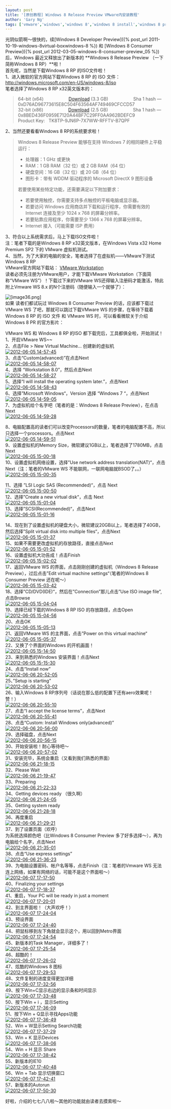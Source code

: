 ```yaml
---
layout: post
title: '[原创教程] Windows 8 Release Preview VMware内安装教程'
author: 'Gary Ng'
tags: ['vmware','windows','windows 8','windows 8 install','windows 8 preview','原创','教程','虚拟机']
---
```


光阴似箭啊～很快的，续[Windows 8 Developer
Preview]({% post_url 2011-10-19-windows-8virtual-boxwindows-8 %})
和 [Windows 8 Consumer
Preview]({% post_url 2012-03-05-windows-8-consumer-preview_05 %})
后，Windows 最近又释放出了新版本的 **Windows 8 Release Preview
（一下简称Windows 8 RP）**啦！  
 首先呢，当然是下载Windows 8 RP 的ISO文件啦！  
 1、进入微软的官方网站下载Windows 8 RP 的 ISO
文件：<http://windows.microsoft.com/en-US/windows-8/iso>  
 笔者选择了Windows 8 RP x32英文版本的：  

> 64-bit (x64)                   
> [Download](http://go.microsoft.com/fwlink/?LinkId=251532) (3.3
> GB)                    Sha 1 hash —
> 0xD76AD96773615E8C504F63564AF749469CFCCD57  
>  32-bit (x86)                   
> [Download](http://go.microsoft.com/fwlink/?LinkId=251533) (2.5
> GB)                    Sha 1 hash —
> 0x8BED436F0959E7120A44BF7C29FF0AA962BDEFC9  
>  Product Key:   TK8TP-9JN6P-7X7WW-RFFTV-B7QPF
>  
<!-- More -->

2、当然还要看看Windows 8 RP的系统要求啦！  

> Windows 8 Release Preview 能够在支持 Windows 7
> 的相同硬件上平稳运行：  
>
> -   处理器：1 GHz 或更快  
> -   RAM：1 GB RAM（32 位）或 2 GB RAM（64 位）  
> -   硬盘空间：16 GB（32 位）或 20 GB（64 位）  
> -   图形卡：带有 WDDM 驱动程序的 Microsoft DirectX 9 图形设备
>
> 若要使用某些特定功能，还需要满足以下附加要求：  
>
> -   若要使用触控，你需要支持多点触控的平板电脑或显示器。  
> -   若要访问 Windows 应用商店并下载和运行程序，你需要有效的 Internet
>     连接及至少 1024 x 768 的屏幕分辨率。  
> -   若要贴靠应用程序，你需要至少 1366 x 768 的屏幕分辨率。  
> -   Internet 接入（可能需要 ISP 费用）

3、符合以上系统需求后，马上下载ISO文件啦！  
 注：笔者下载的是Windows 8 RP x32英文版本，在Windows Vista x32 Home
Premium SP2 下的 VMware 虚拟机测试。  
 4、当然，为了大家的电脑的安全，笔者选择了在虚拟机——VMware下测试Windows
8 RP  
 VMware官方网站下载站： [VMware
Workstation](http://downloads.vmware.com/d/info/desktop_end_user_computing/vmware_workstation/8_0)  
 读者必须先注册为VMware用户，才能下载VMware Workstation（下面简称“VMware
WS”）！下载过下来的VMware WS还得输入注册码才能激活，特此附上Vmware WS
8.x 的N个注册码（随便输入一个就够了）：  

![[image36.png]](http://lh6.ggpht.com/-aUYupPlya8A/T1QvBo2brcI/AAAAAAAABNw/HhfufkMg-f8/s1600/image36.png)  
 如果 读者们都试玩过 Windows 8 Consumer Preview 的话，应该都下载过
VMware WS 了吧，那就可以跳过下载VMware WS 的步骤，在等待下载着Windows 8
RP 的 ISO 文件 和 VMware WS 时，可以看看微软关于介绍Windows 8 PR
的官方影片：  

  
 VMware WS 和 Windows 8 RP 的ISO 都下载完后，工具都俱全啦，开始测试！  
 1、开启VMware WS\~\~  
 2、点击File \> New Virtual Machine… 创建新的虚拟机  
 [![2012-06-05
14-57-45](http://lh3.ggpht.com/-ihzzEO6dAQY/T9SFE3jT8EI/AAAAAAAABhY/fCLMCVaPPJA/2012-06-05%25252014-57-45_thumb.png?imgmax=800 "2012-06-05 14-57-45")](http://lh3.ggpht.com/-ngPJv9Lrhyk/T9SFDlEQgTI/AAAAAAAABhQ/OXKJqudoZ1A/s1600-h/2012-06-05%25252014-57-45%25255B2%25255D.png)  
 3、点击“Custom(advanced)”在点击Next  
 [![2012-06-05
14-58-07](http://lh4.ggpht.com/-L7V1tY2cKRE/T9SFIbPiNGI/AAAAAAAABho/f8GgDCQWKL8/2012-06-05%25252014-58-07_thumb%25255B1%25255D.png?imgmax=800 "2012-06-05 14-58-07")](http://lh6.ggpht.com/-q7CX26u9ieg/T9SFGzN2j8I/AAAAAAAABhg/NDE3oXNN13c/s1600-h/2012-06-05%25252014-58-07%25255B5%25255D.png)  
 4、选择 “Workstation 8.0”，然后点击Next  
 [![2012-06-05
14-58-27](http://lh3.ggpht.com/-NUADAhLAX_I/T9SFK-VLkYI/AAAAAAAABh4/gq4FbDBwK28/2012-06-05%25252014-58-27_thumb%25255B1%25255D.png?imgmax=800 "2012-06-05 14-58-27")](http://lh6.ggpht.com/-sm0u9DhCYgg/T9SFJgx3OpI/AAAAAAAABhw/RFc52CliA_Y/s1600-h/2012-06-05%25252014-58-27%25255B5%25255D.png)  
 5、选择“I will install the operating system later.”，点击Next  
 [![2012-06-05
14-58-43](http://lh6.ggpht.com/-ZpXoA9fXYDo/T9SFNvmf_rI/AAAAAAAABiI/PKeo-vokUCQ/2012-06-05%25252014-58-43_thumb.png?imgmax=800 "2012-06-05 14-58-43")](http://lh4.ggpht.com/-d3nCZsqqQxk/T9SFMCQDL1I/AAAAAAAABiA/6eLfKeO1uLQ/s1600-h/2012-06-05%25252014-58-43%25255B2%25255D.png)  
 6、选择”Microsoft Windows“，Version 选择 “Windows 7 “，点击Next  
 [![2012-06-05
14-59-05](http://lh4.ggpht.com/-uqVvhqJGgcg/T9SFQKa_vUI/AAAAAAAABiY/fws34aaWxhc/2012-06-05%25252014-59-05_thumb.png?imgmax=800 "2012-06-05 14-59-05")](http://lh3.ggpht.com/-LU6ANMkhRuQ/T9SFOgkw1HI/AAAAAAAABiQ/YW-yaZv3Bus/s1600-h/2012-06-05%25252014-59-05%25255B2%25255D.png)  
 7、为虚拟机给个名字吧（笔者的是：Windows 8 Release
Preview），在点击Next  
 [![2012-06-05
14-59-28](http://lh4.ggpht.com/-ZEgC2dOV9z0/T9SFST7uixI/AAAAAAAABio/hRxZboV3Rs0/2012-06-05%25252014-59-28_thumb%25255B1%25255D.png?imgmax=800 "2012-06-05 14-59-28")](http://lh3.ggpht.com/-JFknYqjFpOI/T9SFRCeOxKI/AAAAAAAABig/Zd7d2ejzqFg/s1600-h/2012-06-05%25252014-59-28%25255B5%25255D.png)  

8、电脑配置高的读者们可以改变Processors的数量，笔者的电脑配置不高，所以只选择一个processors。点击Next  
 [![2012-06-05
14-59-51](http://lh3.ggpht.com/-I_vm_7jCeLQ/T9SFUnoIGSI/AAAAAAAABi4/v_Ih3FjCkJM/2012-06-05%25252014-59-51_thumb.png?imgmax=800 "2012-06-05 14-59-51")](http://lh4.ggpht.com/-8O4F7Cj0a7Y/T9SFTWUe4MI/AAAAAAAABiw/7l6eKYwuG-c/s1600-h/2012-06-05%25252014-59-51%25255B2%25255D.png)  
 9、设置虚拟机的Memory
Size，微软建议1GB以上，笔者选择了1780MB，点击Next  
 [![2012-06-05
15-00-18](http://lh3.ggpht.com/-88NYwBn7-A0/T9SFW4X7jnI/AAAAAAAABjI/FhDmFrJDevw/2012-06-05%25252015-00-18_thumb.png?imgmax=800 "2012-06-05 15-00-18")](http://lh4.ggpht.com/-kujHWiJ5ELI/T9SFWO7b3MI/AAAAAAAABjA/L6kOk1YhO9w/s1600-h/2012-06-05%25252015-00-18%25255B2%25255D.png)  
 10、设置虚拟机网络设置，选择”Use network address
translation(NAT)“，点击Next（注：笔者的VMware WS
不能联网，一联网电脑就BSOD了。。）  
 [![2012-06-05
15-00-35](http://lh4.ggpht.com/-ikwjjWdpcRM/T9SFZNzr1nI/AAAAAAAABjY/yTT1yfvyzKs/2012-06-05%25252015-00-35_thumb.png?imgmax=800 "2012-06-05 15-00-35")](http://lh6.ggpht.com/-4yFEBE3xtaI/T9SFYKDtvwI/AAAAAAAABjQ/ysLUyaePg4w/s1600-h/2012-06-05%25252015-00-35%25255B2%25255D.png)  
  
 11、选择 ”LSI Logic SAS (Recommended)“，点击 Next  
 [![2012-06-05
15-00-50](http://lh6.ggpht.com/-Nm_X_qP1M5s/T9SFbY_0fCI/AAAAAAAABjo/ODk-1tw9alM/2012-06-05%25252015-00-50_thumb.png?imgmax=800 "2012-06-05 15-00-50")](http://lh6.ggpht.com/-IYq_MFNadIs/T9SFaYXk7uI/AAAAAAAABjg/dDnuNUgm7Vg/s1600-h/2012-06-05%25252015-00-50%25255B2%25255D.png)  
 12、选择”Create a new virtual disk“，点击 Next  
 [![2012-06-05
15-01-04](http://lh6.ggpht.com/-9OWr_ar-DEc/T9SFedjkxpI/AAAAAAAABj4/sJ5fqH7Ilbc/2012-06-05%25252015-01-04_thumb.png?imgmax=800 "2012-06-05 15-01-04")](http://lh6.ggpht.com/-HM6gxDgfc6s/T9SFdRUQP3I/AAAAAAAABjw/ai-Y7lNysRI/s1600-h/2012-06-05%25252015-01-04%25255B2%25255D.png)  
 13、选择”SCSI(Recommended)“，点击Next  
 [![2012-06-05
15-01-16](http://lh6.ggpht.com/-6PuKi_9gF9E/T9SFg9uSeHI/AAAAAAAABkI/cM4Payfle-w/2012-06-05%25252015-01-16_thumb.png?imgmax=800 "2012-06-05 15-01-16")](http://lh3.ggpht.com/-rLutETgAlaw/T9SFff0V75I/AAAAAAAABkA/rlXfw-3qCrY/s1600-h/2012-06-05%25252015-01-16%25255B2%25255D.png)  

14、现在到了设置虚拟机的硬盘大小，微软建议20GB以上，笔者选择了40GB，然后选择”Split
virtual disk into multiple files“，点击Next  
 [![2012-06-05
15-01-37](http://lh3.ggpht.com/-NKVoj7lMXK0/T9SFjIxynyI/AAAAAAAABkY/GY0CqUncxTo/2012-06-05%25252015-01-37_thumb.png?imgmax=800 "2012-06-05 15-01-37")](http://lh5.ggpht.com/-2cNzmlKaNGU/T9SFiJxAIeI/AAAAAAAABkQ/UqxxJxsLJJo/s1600-h/2012-06-05%25252015-01-37%25255B2%25255D.png)  
 15、如果不需要更改虚拟机的存放路径，直接点击Next  
 [![2012-06-05
15-01-52](http://lh3.ggpht.com/-Z_xlQtc40oA/T9SFmEky5DI/AAAAAAAABko/o7DEQJXYuns/2012-06-05%25252015-01-52_thumb.png?imgmax=800 "2012-06-05 15-01-52")](http://lh6.ggpht.com/-Nm5EV5r--tU/T9SFk44ijWI/AAAAAAAABkg/0c-9cKSgSCg/s1600-h/2012-06-05%25252015-01-52%25255B2%25255D.png)  
 16、设置虚拟机大功告成！点击Finish  
 [![2012-06-05
15-02-02](http://lh6.ggpht.com/-Da6lXtwYNqA/T9SFoTFIwlI/AAAAAAAABk4/vkgb0dRIO1E/2012-06-05%25252015-02-02_thumb.png?imgmax=800 "2012-06-05 15-02-02")](http://lh4.ggpht.com/-iMqHmdquhLQ/T9SFnaqWwgI/AAAAAAAABkw/qF6h4usO6Po/s1600-h/2012-06-05%25252015-02-02%25255B2%25255D.png)  
 17、返回VMware WS 的界面，点击刚刚创建的虚拟机（Windows 8 Release
Preview），过后点击”Edit virtual machine settings“（笔者的Windows 8
Consumer Preview 还在呢～）  
 [![2012-06-05
15-03-42](http://lh4.ggpht.com/-9LIINIz0F2I/T9SFqtLdOXI/AAAAAAAABlI/UbJ5xQerruA/2012-06-05%25252015-03-42_thumb.png?imgmax=800 "2012-06-05 15-03-42")](http://lh5.ggpht.com/-8w-fveCZH_g/T9SFpfHToyI/AAAAAAAABlA/icRP6w8H3_A/s1600-h/2012-06-05%25252015-03-42%25255B2%25255D.png)  
 18、选择”CD/DVD(IDE)“，然后在”Connection”那儿点击”Use ISO image
file”,点击Browse  
 [![2012-06-05
15-04-04](http://lh6.ggpht.com/-TJPNJYrDxdI/T9SFwOE5PdI/AAAAAAAABlY/WgkISLtmlAc/2012-06-05%25252015-04-04_thumb.png?imgmax=800 "2012-06-05 15-04-04")](http://lh5.ggpht.com/-XXtX1rqQJQQ/T9SFuDSUSoI/AAAAAAAABlQ/sp45LOcaviQ/s1600-h/2012-06-05%25252015-04-04%25255B2%25255D.png)  
 19、选择已经下载的Windows 8 RP ISO 的存放路径，点击Open  
 [![2012-06-05
15-04-56](http://lh4.ggpht.com/-WeDap8JyrlQ/T9SFzUxCweI/AAAAAAAABlo/HElfJZOlIB4/2012-06-05%25252015-04-56_thumb.png?imgmax=800 "2012-06-05 15-04-56")](http://lh6.ggpht.com/-OSRznW4of4w/T9SFxsdbDmI/AAAAAAAABlg/b39Qmy98UTM/s1600-h/2012-06-05%25252015-04-56%25255B2%25255D.png)  
 20、点击OK  
 [![2012-06-05
15-05-13](http://lh5.ggpht.com/--6uS17NPtAE/T9SF2eO3Q9I/AAAAAAAABl4/lg_tivlqwKM/2012-06-05%25252015-05-13_thumb.png?imgmax=800 "2012-06-05 15-05-13")](http://lh5.ggpht.com/-qarhPXYOKIc/T9SF1Ia8j0I/AAAAAAAABlw/MQIwTQ43TEg/s1600-h/2012-06-05%25252015-05-13%25255B2%25255D.png)  
 21、返回VMware WS 的主界面，点击”Power on this virtual machine“  
 [![2012-06-05
15-05-37](http://lh3.ggpht.com/-1M5OYK0vGD4/T9SF4jywn5I/AAAAAAAABmI/nSRisgS8nTw/2012-06-05%25252015-05-37_thumb.png?imgmax=800 "2012-06-05 15-05-37")](http://lh3.ggpht.com/-Gb7-p2vDO20/T9SF3qHEMLI/AAAAAAAABmA/UfTFtc1WLyI/s1600-h/2012-06-05%25252015-05-37%25255B2%25255D.png)  
 22、又换了个界面的Windows 的开机画面！  
 [![2012-06-05
15-14-50](http://lh4.ggpht.com/-cjLlDw70Bwk/T9SF7E1n6gI/AAAAAAAABmY/yV0qgAmAKRQ/2012-06-05%25252015-14-50_thumb%25255B11%25255D.png?imgmax=800 "2012-06-05 15-14-50")](http://lh3.ggpht.com/-I6JazYBaJGc/T9SF5w4zu6I/AAAAAAAABmQ/iV9n25Eb4sU/s1600-h/2012-06-05%25252015-14-50%25255B5%25255D.png)  
 23、来到熟悉的Windows 安装界面！点击Next  
 [![2012-06-05
15-15-30](http://lh4.ggpht.com/-iA1NlzQ8VR4/T9SF-3MsCgI/AAAAAAAABmo/aBaR89raeMc/2012-06-05%25252015-15-30_thumb%25255B4%25255D.png?imgmax=800 "2012-06-05 15-15-30")](http://lh6.ggpht.com/-SVBPh2KJw5M/T9SF9fKISgI/AAAAAAAABmg/gwGFOIvIdWA/s1600-h/2012-06-05%25252015-15-30%25255B3%25255D.png)  
 24、点击“Install now”  
 [![2012-06-06
20-52-05](http://lh4.ggpht.com/-JX3Voy0p7e4/T9SGA_jg0uI/AAAAAAAABm4/BbzXML2rJuY/2012-06-06%25252020-52-05_thumb%25255B4%25255D.png?imgmax=800 "2012-06-06 20-52-05")](http://lh6.ggpht.com/-pVJMtANtwJw/T9SF_zNCF3I/AAAAAAAABmw/1yhXlMsL518/s1600-h/2012-06-06%25252020-52-05%25255B3%25255D.png)  
 25、”Setup is starting”  
 [![2012-06-06
20-53-02](http://lh3.ggpht.com/--Y5JBQJp3C0/T9SGEAdWbeI/AAAAAAAABnI/DmES_PAXvbo/2012-06-06%25252020-53-02_thumb%25255B6%25255D.png?imgmax=800 "2012-06-06 20-53-02")](http://lh5.ggpht.com/-3_Vs2pqCeH0/T9SGCHiEwII/AAAAAAAABnA/hhxgcQm10n0/s1600-h/2012-06-06%25252020-53-02%25255B3%25255D.png)  
 26、输入Windows 8
RP序列号（话说在那么低的配置下还有aero效果呢！赞！）  
 [![2012-06-06
20-55-10](http://lh6.ggpht.com/-MZ06gwJKAQU/T9SGGkx3SgI/AAAAAAAABnY/ctUn06VEGf8/2012-06-06%25252020-55-10_thumb%25255B4%25255D.png?imgmax=800 "2012-06-06 20-55-10")](http://lh6.ggpht.com/-poSenKMdD5g/T9SGFbU4pnI/AAAAAAAABnQ/1F_JPFQuzHk/s1600-h/2012-06-06%25252020-55-10%25255B3%25255D.png)  
 27、点击“I accept the license terms”，点击Next  
 [![2012-06-06
20-55-41](http://lh4.ggpht.com/-f0GGUwwM2pQ/T9SGKgOJTvI/AAAAAAAABno/uAi6VRCCSwc/2012-06-06%25252020-55-41_thumb%25255B4%25255D.png?imgmax=800 "2012-06-06 20-55-41")](http://lh3.ggpht.com/-4nKZRBIBwlg/T9SGICh6WuI/AAAAAAAABng/RQuih98BIaE/s1600-h/2012-06-06%25252020-55-41%25255B3%25255D.png)  
 28、点击“Custom: Install Windows only(advanced)”  
 [![2012-06-06
20-56-00](http://lh3.ggpht.com/-Tl__IxcjOcw/T9SGNN86hAI/AAAAAAAABn4/8yl6bTrhfXo/2012-06-06%25252020-56-00_thumb%25255B4%25255D.png?imgmax=800 "2012-06-06 20-56-00")](http://lh5.ggpht.com/-NI8QDgDCghs/T9SGLyhZZPI/AAAAAAAABnw/9oPITjsawkM/s1600-h/2012-06-06%25252020-56-00%25255B3%25255D.png)  
 29、选择磁盘，点击Next  
 [![2012-06-06
20-56-15](http://lh6.ggpht.com/-8UjtPTx7GP8/T9SGP6DSJ8I/AAAAAAAABoI/O7R_tlFYgIk/2012-06-06%25252020-56-15_thumb%25255B5%25255D.png?imgmax=800 "2012-06-06 20-56-15")](http://lh3.ggpht.com/-p39KBDnotYk/T9SGOt9Aw0I/AAAAAAAABoA/4vx55Zp4JIk/s1600-h/2012-06-06%25252020-56-15%25255B6%25255D.png)  
 30、开始安装啦！耐心等待吧～  
 [![2012-06-06
20-57-02](http://lh5.ggpht.com/-5nwjq8dYRSI/T9SGSTCD-fI/AAAAAAAABoY/2DSkfRmaF0E/2012-06-06%25252020-57-02_thumb%25255B4%25255D.png?imgmax=800 "2012-06-06 20-57-02")](http://lh5.ggpht.com/-Fw7bg_z40Zc/T9SGRFAE_dI/AAAAAAAABoQ/DguEd6QVmoM/s1600-h/2012-06-06%25252020-57-02%25255B3%25255D.png)  
 31、安装完毕，系统会重启（又看到我们熟悉的界面）  
 [![2012-06-06
21-18-15](http://lh6.ggpht.com/-2AqpgCEKwP0/T9SGVvKnMgI/AAAAAAAABoo/WFbJr1AWUS4/2012-06-06%25252021-18-15_thumb%25255B3%25255D.png?imgmax=800 "2012-06-06 21-18-15")](http://lh5.ggpht.com/-acs1bI2Bm-I/T9SGUa5bswI/AAAAAAAABog/8d5Lx7dtDlg/s1600-h/2012-06-06%25252021-18-15%25255B3%25255D.png)  
 32、Please Wait  
 [![2012-06-06
21-19-47](http://lh6.ggpht.com/-smw_Le7N3_Y/T9SGXwh-pHI/AAAAAAAABo4/k22ZI5lcs2k/2012-06-06%25252021-19-47_thumb%25255B4%25255D.png?imgmax=800 "2012-06-06 21-19-47")](http://lh6.ggpht.com/-6MDOi5IVu4M/T9SGWrp7p1I/AAAAAAAABow/qhKBTqlBmZI/s1600-h/2012-06-06%25252021-19-47%25255B3%25255D.png)  
 33、Preparing  
 [![2012-06-06
21-22-33](http://lh4.ggpht.com/-rfXwoNxHr-M/T9SGZzE8-eI/AAAAAAAABpI/_smylucuqkg/2012-06-06%25252021-22-33_thumb%25255B3%25255D.png?imgmax=800 "2012-06-06 21-22-33")](http://lh6.ggpht.com/-rfWGrNM2hpc/T9SGY5yqp8I/AAAAAAAABpA/iwViTh1o-ZY/s1600-h/2012-06-06%25252021-22-33%25255B3%25255D.png)  
 34、Getting devices ready （很久啊）  
 [![2012-06-06
21-24-05](http://lh3.ggpht.com/-qV4jKH2tuxE/T9SGbxSzdAI/AAAAAAAABpU/NiePS0CKPcE/2012-06-06%25252021-24-05_thumb%25255B3%25255D.png?imgmax=800 "2012-06-06 21-24-05")](http://lh3.ggpht.com/-_sILvA2Lnn4/T9SGazOLeoI/AAAAAAAABpQ/BXExNmRVN98/s1600-h/2012-06-06%25252021-24-05%25255B3%25255D.png)  
 35、Getting system ready  
 [![2012-06-06
21-28-18](http://lh3.ggpht.com/-TOP1_YuLOek/T9SGebFNgwI/AAAAAAAABpo/Z6IbiZNCHaA/2012-06-06%25252021-28-18_thumb%25255B3%25255D.png?imgmax=800 "2012-06-06 21-28-18")](http://lh6.ggpht.com/-LAZZyVYbWIQ/T9SGdJSlSYI/AAAAAAAABpg/uyR7VCSopkY/s1600-h/2012-06-06%25252021-28-18%25255B3%25255D.png)  
 36、再度重启  
 [![2012-06-06
21-29-21](http://lh5.ggpht.com/-np4T1a-8ado/T9SGgdcX8HI/AAAAAAAABp4/bwL_Rk30skE/2012-06-06%25252021-29-21_thumb%25255B3%25255D.png?imgmax=800 "2012-06-06 21-29-21")](http://lh6.ggpht.com/-5RE-NwxgQXo/T9SGfYwMLAI/AAAAAAAABpw/OcGH8-1JeZw/s1600-h/2012-06-06%25252021-29-21%25255B3%25255D.png)  
 37、到了设置页面（欢呼）  
 为系统选择颜色吧（比Windows 8 Consumer Preview
多了好多选择～），再为电脑给个名字，点击Next  
 [![2012-06-06
21-35-01](http://lh3.ggpht.com/-bH_A6BHoKGU/T9SGkHYen_I/AAAAAAAABqI/22BhD3zFxS0/2012-06-06%25252021-35-01_thumb%25255B4%25255D.png?imgmax=800 "2012-06-06 21-35-01")](http://lh3.ggpht.com/-NEXtvSurD94/T9SGi9m3haI/AAAAAAAABqA/bDouyTrEpms/s1600-h/2012-06-06%25252021-35-01%25255B3%25255D.png)  
 38、点击“Use express settings”  
 [![2012-06-06
21-36-23](http://lh3.ggpht.com/-bbDOzO_KK5I/T9SGnM8GvEI/AAAAAAAABqY/LeCSq9dChr4/2012-06-06%25252021-36-23_thumb%25255B4%25255D.png?imgmax=800 "2012-06-06 21-36-23")](http://lh6.ggpht.com/-E-DNzHE3dqw/T9SGl1oSdaI/AAAAAAAABqQ/BlpX4lKQO5I/s1600-h/2012-06-06%25252021-36-23%25255B3%25255D.png)  
 39、为电脑设置密码、帐户名等等，点击Finish（注：笔者的Vmware WS
无法连上网络，如果有网络的话，可能不是这个界面啦～）  
 [![2012-06-07
17-17-50](http://lh6.ggpht.com/-XTtSKjW_rXs/T9SGqE_tlVI/AAAAAAAABqo/aKBVX30BPEQ/2012-06-07%25252017-17-50_thumb%25255B4%25255D.png?imgmax=800 "2012-06-07 17-17-50")](http://lh3.ggpht.com/-5DFYBNbNHJ4/T9SGo2TrVLI/AAAAAAAABqg/em0WVeaNtxg/s1600-h/2012-06-07%25252017-17-50%25255B3%25255D.png)  
 40、Finalizing your settings  
 [![2012-06-07
17-18-37](http://lh5.ggpht.com/-Xgvb0yc0Kqw/T9SGsFFEOxI/AAAAAAAABq4/0NVg1IQdAsE/2012-06-07%25252017-18-37_thumb%25255B3%25255D.png?imgmax=800 "2012-06-07 17-18-37")](http://lh5.ggpht.com/-k_9jtUbq7u0/T9SGrDAcFEI/AAAAAAAABqw/uBV4juOFu3o/s1600-h/2012-06-07%25252017-18-37%25255B3%25255D.png)  
 41、重启，Your PC will be ready in just a moment  
 [![2012-06-07
17-20-01](http://lh5.ggpht.com/-6DDKKI0vU9E/T9SGvGlQwjI/AAAAAAAABrI/lXoH3-DTZEQ/2012-06-07%25252017-20-01_thumb%25255B4%25255D.png?imgmax=800 "2012-06-07 17-20-01")](http://lh3.ggpht.com/-oExel3Me6Tk/T9SGtOiuD6I/AAAAAAAABrA/2fpwKYmlR-A/s1600-h/2012-06-07%25252017-20-01%25255B3%25255D.png)  
 42、到主界面啦！（大声欢呼！）  
 [![2012-06-07
17-24-04](http://lh3.ggpht.com/-CeNK3YA9C9A/T9SGzgBgnkI/AAAAAAAABrY/OEqCIhsXdSI/2012-06-07%25252017-24-04_thumb%25255B4%25255D.png?imgmax=800 "2012-06-07 17-24-04")](http://lh6.ggpht.com/--NkaYuNoVog/T9SGxrNnS_I/AAAAAAAABrQ/AwQto3cigaI/s1600-h/2012-06-07%25252017-24-04%25255B3%25255D.png)  
 43、预设界面  
 [![2012-06-07
17-24-40](http://lh4.ggpht.com/-LA6w-XkUH8U/T9SHJ7SA0zI/AAAAAAAABro/gvel5lqewgs/2012-06-07%25252017-24-40_thumb%25255B4%25255D.png?imgmax=800 "2012-06-07 17-24-40")](http://lh5.ggpht.com/-OL-djQ7gExY/T9SG-4yVPwI/AAAAAAAABrg/falj3QNxI_Y/s1600-h/2012-06-07%25252017-24-40%25255B3%25255D.png)  
 44、把鼠标移到左下角就会显示这个，用以回到Metro界面  
 [![2012-06-07
17-24-54](http://lh3.ggpht.com/-KFWpGXH2yOI/T9SHenGcZBI/AAAAAAAABr4/mmcnVatqaRA/2012-06-07%25252017-24-54_thumb%25255B4%25255D.png?imgmax=800 "2012-06-07 17-24-54")](http://lh6.ggpht.com/-_nQxJjBDsuI/T9SHULXdPmI/AAAAAAAABrw/V49_e3JOzHc/s1600-h/2012-06-07%25252017-24-54%25255B3%25255D.png)  
 45、新版本的Task Manager，详细多了！  
 [![2012-06-07
17-25-54](http://lh6.ggpht.com/-C6p1KtkLemY/T9SHlPDZ2dI/AAAAAAAABsI/MnmPsM_WSsY/2012-06-07%25252017-25-54_thumb%25255B4%25255D.png?imgmax=800 "2012-06-07 17-25-54")](http://lh6.ggpht.com/-4jWgLnY8RgE/T9SHiKex6kI/AAAAAAAABsA/anFgHB3YEvE/s1600-h/2012-06-07%25252017-25-54%25255B3%25255D.png)  
 46、超酷的！  
 [![2012-06-07
17-26-02](http://lh5.ggpht.com/-VuNyY7C7xpI/T9SHsJ-UMYI/AAAAAAAABsY/GO8e-5FqVOo/2012-06-07%25252017-26-02_thumb%25255B4%25255D.png?imgmax=800 "2012-06-07 17-26-02")](http://lh5.ggpht.com/-7qjORD1QJjA/T9SHo32hQZI/AAAAAAAABsQ/Cgc7K0x4H9A/s1600-h/2012-06-07%25252017-26-02%25255B3%25255D.png)  
 47、炫酷的Windows 8 图标  
 [![2012-06-07
17-29-53](http://lh5.ggpht.com/-T2YWmDC3xBQ/T9SH2nDGnNI/AAAAAAAABso/c9urpmKokpk/2012-06-07%25252017-29-53_thumb%25255B4%25255D.png?imgmax=800 "2012-06-07 17-29-53")](http://lh6.ggpht.com/-lk3UPCBtnW8/T9SHxIh5wLI/AAAAAAAABsg/ulfS3I8KatM/s1600-h/2012-06-07%25252017-29-53%25255B3%25255D.png)  
 48、文件复制的进度变得更加详细  
 [![2012-06-07
17-32-56](http://lh3.ggpht.com/-iPJeE0m4YBA/T9SIIpnQ-5I/AAAAAAAABs4/jUZKUkVkhrg/2012-06-07%25252017-32-56_thumb%25255B5%25255D.png?imgmax=800 "2012-06-07 17-32-56")](http://lh3.ggpht.com/-dQIoLbI223E/T9SIAH1GNvI/AAAAAAAABsw/9Vxi4AkfDao/s1600-h/2012-06-07%25252017-32-56%25255B3%25255D.png)  
 49、按下Win+C显示右边的显示条和时间显示  
 [![2012-06-07
17-33-48](http://lh4.ggpht.com/-GbKS18RzTqA/T9SIQozlfkI/AAAAAAAABtI/66J8FAuyx7I/2012-06-07%25252017-33-48_thumb%25255B4%25255D.png?imgmax=800 "2012-06-07 17-33-48")](http://lh3.ggpht.com/-wbkwwU2iDGE/T9SIMo6YrJI/AAAAAAAABtA/qEM0-lJ-A34/s1600-h/2012-06-07%25252017-33-48%25255B3%25255D.png)  
 50、按下Win + i ，显示Setting  
 [![2012-06-07
17-36-09](http://lh4.ggpht.com/-oLSnOxj9Nx0/T9SIW5WIrBI/AAAAAAAABtY/AVlYZckhH8E/2012-06-07%25252017-36-09_thumb%25255B5%25255D.png?imgmax=800 "2012-06-07 17-36-09")](http://lh6.ggpht.com/-HC4rKaKJyOI/T9SIUIkRoGI/AAAAAAAABtQ/BzfFtWuHnAE/s1600-h/2012-06-07%25252017-36-09%25255B6%25255D.png)  
 51、按下Win + Q显示寻找Apps功能  
 [![2012-06-07
17-36-49](http://lh4.ggpht.com/-FhOagkg3HjQ/T9SIZ084t9I/AAAAAAAABto/mXoabUx24sA/2012-06-07%25252017-36-49_thumb%25255B4%25255D.png?imgmax=800 "2012-06-07 17-36-49")](http://lh4.ggpht.com/-IzmRd6qmXwg/T9SIYSIy71I/AAAAAAAABtg/NpK_H-sJGxE/s1600-h/2012-06-07%25252017-36-49%25255B3%25255D.png)  
 52、Win + W显示Setting Search功能  
 [![2012-06-07
17-37-29](http://lh6.ggpht.com/-PngkCf4APSQ/T9SIc1za-4I/AAAAAAAABt4/QrkmSks_eoY/2012-06-07%25252017-37-29_thumb%25255B5%25255D.png?imgmax=800 "2012-06-07 17-37-29")](http://lh4.ggpht.com/-KPMmlLAtYoY/T9SIbWQicPI/AAAAAAAABtw/usrhF0grgFo/s1600-h/2012-06-07%25252017-37-29%25255B6%25255D.png)  
 53、Win + K 显示Devices  
 [![2012-06-07
17-38-06](http://lh3.ggpht.com/-S13ra6JyzF0/T9SIjPmaaDI/AAAAAAAABuI/OrIXIjpdyps/2012-06-07%25252017-38-06_thumb%25255B4%25255D.png?imgmax=800 "2012-06-07 17-38-06")](http://lh6.ggpht.com/-iQC7EWDUff4/T9SIgCrRDzI/AAAAAAAABuA/sptlfoHrdwc/s1600-h/2012-06-07%25252017-38-06%25255B3%25255D.png)  
 54、Win + H 显示 Share  
 [![2012-06-07
17-38-42](http://lh4.ggpht.com/-65qHOm68P3k/T9SIrEWHexI/AAAAAAAABuY/DT1cevbb76s/2012-06-07%25252017-38-42_thumb%25255B4%25255D.png?imgmax=800 "2012-06-07 17-38-42")](http://lh5.ggpht.com/-S7jQNhyGnzU/T9SInaDXHjI/AAAAAAAABuQ/LSeWwtuhzzQ/s1600-h/2012-06-07%25252017-38-42%25255B3%25255D.png)  
 55、新版本的IE10  
 [![2012-06-07
17-40-48](http://lh5.ggpht.com/-ArdpmavydAo/T9SIzrRGRHI/AAAAAAAABuo/W_I18Ds5Ra4/2012-06-07%25252017-40-48_thumb%25255B4%25255D.png?imgmax=800 "2012-06-07 17-40-48")](http://lh4.ggpht.com/-5eQuY1PCUBQ/T9SIvSrmEaI/AAAAAAAABug/pVGwdrFApbE/s1600-h/2012-06-07%25252017-40-48%25255B3%25255D.png)  
 56、Win + Tab 显示切换窗口  
 [![2012-06-07
17-42-41](http://lh6.ggpht.com/-lN6gQxC8MWs/T9SI4JZh7BI/AAAAAAAABu4/mbylA1EinPc/2012-06-07%25252017-42-41_thumb%25255B4%25255D.png?imgmax=800 "2012-06-07 17-42-41")](http://lh5.ggpht.com/-XSbPxqkmm-Q/T9SI13-ZNkI/AAAAAAAABuw/wKibTrWG8wY/s1600-h/2012-06-07%25252017-42-41%25255B3%25255D.png)  
 57、新版本的Autorun  
 [![2012-06-07
17-50-30](http://lh4.ggpht.com/-KCoZcW1kO0I/T9SJVFpn9VI/AAAAAAAABvI/ar97ZIQrpJQ/2012-06-07%25252017-50-30_thumb%25255B7%25255D.png?imgmax=800 "2012-06-07 17-50-30")](http://lh6.ggpht.com/-VISLuXztNTM/T9SJCZ_A1cI/AAAAAAAABvA/BtW0xmcDqK0/2012-06-07%25252017-50-30%25255B4%25255D.png?imgmax=800)  
  
 好啦，介绍的七七八八啦～其他的功能就由读者去摸索啦～

